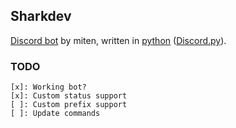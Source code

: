 ## Sharkdev

[Discord bot](https://github.com/m1ten/sharkdev) by miten, written in [python](https://www.python.org/) ([Discord.py](https://github.com/Rapptz/discord.py)).

### TODO
```
[x]: Working bot?
[x]: Custom status support
[ ]: Custom prefix support
[ ]: Update commands
```